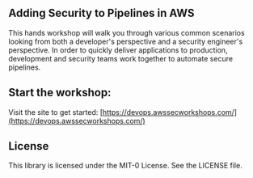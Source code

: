 ## Adding Security to Pipelines in AWS

This hands workshop will walk you through various common scenarios looking from both a developer's perspective and a security engineer's perspective.  In order to quickly deliver applications to production, development and security teams work together to automate secure pipelines.

## Start the workshop:

Visit the site to get started: [https://devops.awssecworkshops.com/](https://devops.awssecworkshops.com/)

## License

This library is licensed under the MIT-0 License. See the LICENSE file.
